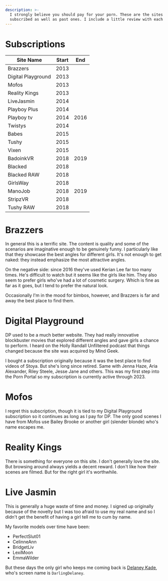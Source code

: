 ```yaml
---
description: >-
  I strongly believe you should pay for your porn. These are the sites where I'm
  subscribed as well as past ones. I include a little review with each one.
---
```


# Subscriptions

| Site Name          | Start | End  | 
|--------------------|-------|------| 
| Brazzers           | 2013  |      | 
| Digital Playground | 2013  |      | 
| Mofos              | 2013  |      | 
| Reality Kings      | 2013  |      | 
| LiveJasmin         | 2014  |      | 
| Playboy Plus       | 2014  |      | 
| Playboy tv         | 2014  | 2016 | 
| Twistys            | 2014  |      | 
| Babes              | 2015  |      | 
| Tushy              | 2015  |      | 
| Vixen              | 2015  |      | 
| BadoinkVR          | 2018  | 2019 | 
| Blacked            | 2018  |      | 
| Blacked RAW        | 2018  |      | 
| GirlsWay           | 2018  |      | 
| ManoJob            | 2018  | 2019 | 
| StripzVR           | 2018  |      | 
| Tushy RAW          | 2018  |      | 


# Brazzers

In general this is a terrific site. The content is quality and some of the scenarios are imaginative enough to be genuinely funny. I particularly like that they showcase the best angles for different girls. It's not enough to get naked: they instead emphasize the most attractive angles.

On the negative side: since 2016 they've used Kerian Lee far too many times. He's difficult to watch but it seems like the girls like him. They also seem to prefer girls who've had a lot of cosmetic surgery. Which is fine as far as it goes, but I tend to prefer the natural look.

Occasionally I'm in the mood for bimbos, however, and Brazzers is far and away the best place to find them.

# Digital Playground

DP used to be a much better website. They had really innovative blockbuster movies that explored different angles and gave girls a chance to perform. I heard on the Holly Randall Unfiltered podcast that things changed because the site was acquired by Mind Geek.

I bought a subscription originally because it was the best place to find videos of Stoya. But she's long since retired. Same with Jenna Haze, Aria Alexander, Riley Steele, Jesse Jane and others. This was my first step into the Porn Portal so my subscription is currently active through 2023.

# Mofos

I regret this subscription, though it is tied to my Digital Playground subscription so it continues as long as I pay for DP. The only good scenes I have from Mofos use Bailey Brooke or another girl (slender blonde) who's name escapes me.

# Reality Kings

There is something for everyone on this site. I don't generally love the site. But browsing around always yields a decent reward. I don't like how their scenes are filmed. But for the right girl it's worthwhile.

# Live Jasmin

This is generally a huge waste of time and money. I signed up originally because of the novelty but I was too afraid to use my real name and so I didn't get the benefit of having a girl tell me to cum by name.

My favorite models over time have been:
* PerfectSlut01
* CelinneAnn
* BridgetLiv
* LexiMoon
* EmmaWilder

But these days the only girl who keeps me coming back is [Delaney Kade](https://www.delaneykade.com/), who's screen name is `DarlingDelaney`.
